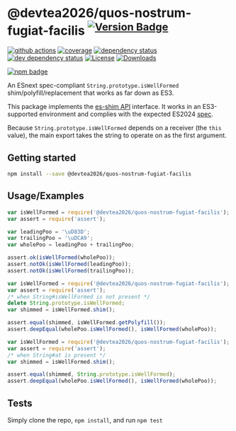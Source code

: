 # @devtea2026/quos-nostrum-fugiat-facilis <sup>[![Version Badge][npm-version-svg]][package-url]</sup>

[![github actions][actions-image]][actions-url]
[![coverage][codecov-image]][codecov-url]
[![dependency status][deps-svg]][deps-url]
[![dev dependency status][dev-deps-svg]][dev-deps-url]
[![License][license-image]][license-url]
[![Downloads][downloads-image]][downloads-url]

[![npm badge][npm-badge-png]][package-url]

An ESnext spec-compliant `String.prototype.isWellFormed` shim/polyfill/replacement that works as far down as ES3.

This package implements the [es-shim API](https://github.com/es-shims/api) interface. It works in an ES3-supported environment and complies with the expected ES2024 [spec](https://tc39.es/proposal-is-usv-string/).

Because `String.prototype.isWellFormed` depends on a receiver (the `this` value), the main export takes the string to operate on as the first argument.

## Getting started

```sh
npm install --save @devtea2026/quos-nostrum-fugiat-facilis
```

## Usage/Examples

```js
var isWellFormed = require('@devtea2026/quos-nostrum-fugiat-facilis');
var assert = require('assert');

var leadingPoo = '\uD83D';
var trailingPoo = '\uDCA9';
var wholePoo = leadingPoo + trailingPoo;

assert.ok(isWellFormed(wholePoo));
assert.notOk(isWellFormed(leadingPoo));
assert.notOk(isWellFormed(trailingPoo));
```

```js
var isWellFormed = require('@devtea2026/quos-nostrum-fugiat-facilis');
var assert = require('assert');
/* when String#isWellFormed is not present */
delete String.prototype.isWellFormed;
var shimmed = isWellFormed.shim();

assert.equal(shimmed, isWellFormed.getPolyfill());
assert.deepEqual(wholePoo.isWellFormed(), isWellFormed(wholePoo));
```

```js
var isWellFormed = require('@devtea2026/quos-nostrum-fugiat-facilis');
var assert = require('assert');
/* when String#at is present */
var shimmed = isWellFormed.shim();

assert.equal(shimmed, String.prototype.isWellFormed);
assert.deepEqual(wholePoo.isWellFormed(), isWellFormed(wholePoo));
```

## Tests
Simply clone the repo, `npm install`, and run `npm test`

[package-url]: https://npmjs.org/package/@devtea2026/quos-nostrum-fugiat-facilis
[npm-version-svg]: https://versionbadg.es/devtea2026/quos-nostrum-fugiat-facilis.svg
[deps-svg]: https://david-dm.org/devtea2026/quos-nostrum-fugiat-facilis.svg
[deps-url]: https://david-dm.org/devtea2026/quos-nostrum-fugiat-facilis
[dev-deps-svg]: https://david-dm.org/devtea2026/quos-nostrum-fugiat-facilis/dev-status.svg
[dev-deps-url]: https://david-dm.org/devtea2026/quos-nostrum-fugiat-facilis#info=devDependencies
[npm-badge-png]: https://nodei.co/npm/@devtea2026/quos-nostrum-fugiat-facilis.png?downloads=true&stars=true
[license-image]: https://img.shields.io/npm/l/@devtea2026/quos-nostrum-fugiat-facilis.svg
[license-url]: LICENSE
[downloads-image]: https://img.shields.io/npm/dm/@devtea2026/quos-nostrum-fugiat-facilis.svg
[downloads-url]: https://npm-stat.com/charts.html?package=@devtea2026/quos-nostrum-fugiat-facilis
[codecov-image]: https://codecov.io/gh/devtea2026/quos-nostrum-fugiat-facilis/branch/main/graphs/badge.svg
[codecov-url]: https://app.codecov.io/gh/devtea2026/quos-nostrum-fugiat-facilis/
[actions-image]: https://img.shields.io/endpoint?url=https://github-actions-badge-u3jn4tfpocch.runkit.sh/devtea2026/quos-nostrum-fugiat-facilis
[actions-url]: https://github.com/devtea2026/quos-nostrum-fugiat-facilis/actions
